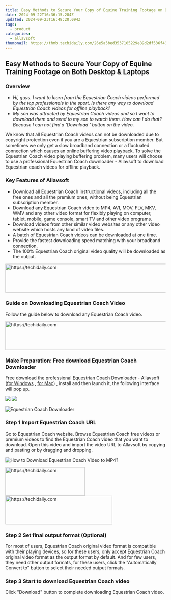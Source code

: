 ```yaml
---
title: Easy Methods to Secure Your Copy of Equine Training Footage on Both Desktop & Laptops
date: 2024-09-22T16:36:15.284Z
updated: 2024-09-23T16:48:20.094Z
tags:
  - product
categories:
  - allavsoft
thumbnail: https://thmb.techidaily.com/26e5a5bed3537105229e89d2df536f43cfadace1d3a287d0f50c6226ff3d146f.png
---
```


## Easy Methods to Secure Your Copy of Equine Training Footage on Both Desktop & Laptops

### Overview

* _Hi, guys. I want to learn from the Equestrian Coach videos performed by the top professionals in the sport. Is there any way to download Equestrian Coach videos for offline playback?_
* _My son was attracted by Equestrian Coach videos and so I want to download them and send to my son to watch them. How can I do that? Because I can not find a 'Download ' button on the video._

We know that all Equestrian Coach videos can not be downloaded due to copyright protection even if you are a Equestrian subscription member. But sometimes we only get a slow broadband connection or a fluctuated connection which causes an online buffering video playback. To solve the Equestrian Coach video playing buffering problem, many users will choose to use a professional Equestrian Coach downloader - Allavsoft to download Equestrian coach videos for offline playback.

### Key Features of Allavsoft

* Download all Equestrian Coach instructional videos, including all the free ones and all the premium ones, without being Equestrian subscription member.
* Download any Equestrian Coach video to MP4, AVI, MOV, FLV, MKV, WMV and any other video format for flexibly playing on computer, tablet, mobile, game console, smart TV and other video programs.
* Download videos from other similar video websites or any other video website which hosts any kind of video files.
* A batch of Equestrian Coach videos can be downloaded at one time.
* Provide the fastest downloading speed matching with your broadband connection.
* The 100% Equestrian Coach original video quality will be downloaded as the output.

<!-- affiliate ads begin -->
<a href="https://appsumo.8odi.net/c/5597632/2105873/7443" target="_top" id="2105873">
  <img src="//a.impactradius-go.com/display-ad/7443-2105873" border="0" alt="https://techidaily.com" width="728" height="90"/>
</a>
<img height="0" width="0" src="https://appsumo.8odi.net/i/5597632/2105873/7443" style="position:absolute;visibility:hidden;" border="0" />
<!-- affiliate ads end -->

### Guide on Downloading Equestrian Coach Video

Follow the guide below to download any Equestrian Coach video.

<!-- affiliate ads begin -->
<a href="https://bluettifr.pxf.io/c/5597632/2145082/17095" target="_top" id="2145082">
  <img src="//a.impactradius-go.com/display-ad/17095-2145082" border="0" alt="https://techidaily.com" width="728" height="90"/>
</a>
<img height="0" width="0" src="https://bluettifr.pxf.io/i/5597632/2145082/17095" style="position:absolute;visibility:hidden;" border="0" />
<!-- affiliate ads end -->

### Make Preparation: Free download Equestrian Coach Downloader

Free download the professional Equestrian Coach Downloader - Allavsoft ([for Windows](https://tools.techidaily.com/allavsoft/products/) , [for Mac](https://tools.techidaily.com/allavsoft/products/)) , install and then launch it, the following interface will pop up.

[![](https://www.allavsoft.com/how-to/../images/how-to/free-download-win.jpg)](https://tools.techidaily.com/allavsoft/products/) [![](https://www.allavsoft.com/how-to/../images/how-to/free-download-mac.jpg)](https://tools.techidaily.com/allavsoft/products/)

![Equestrian Coach Downloader](https://www.allavsoft.com/how-to/../images/allavsoft/screen-shot-600.jpg)

### Step 1 Import Equestrian Coach URL

Go to Equestrian Coach website. Browse Equestrian Coach free videos or premium videos to find the Equestrian Coach video that you want to download. Open this video and import the video URL to Allavsoft by copying and pasting or by dragging and dropping.

![How to Download Equestrian Coach Video to MP4?](https://www.allavsoft.com/how-to/../images/how-to/download-rtmp-video/download-rtmp-video.jpg)

<!-- affiliate ads begin -->
<a href="https://bluettius.sjv.io/c/5597632/2139107/17108" target="_top" id="2139107">
  <img src="//a.impactradius-go.com/display-ad/17108-2139107" border="0" alt="https://techidaily.com" width="250" height="90"/>
</a>
<img height="0" width="0" src="https://bluettius.sjv.io/i/5597632/2139107/17108" style="position:absolute;visibility:hidden;" border="0" />
<!-- affiliate ads end -->

<!-- affiliate ads begin -->
<a href="https://aligracehair.sjv.io/c/5597632/2135402/19272" target="_top" id="2135402">
  <img src="//a.impactradius-go.com/display-ad/19272-2135402" border="0" alt="https://techidaily.com" width="336" height="90"/>
</a>
<img height="0" width="0" src="https://aligracehair.sjv.io/i/5597632/2135402/19272" style="position:absolute;visibility:hidden;" border="0" />
<!-- affiliate ads end -->

### Step 2 Set final output format (Optional)

For most of users, Equestrian Coach original video format is compatible with their playing devices, so for these users, only accept Equestrian Coach original video format as the output format by default. And for few users, they need other output formats, for these users, click the "Automatically Convert to" button to select their needed output formats.

### Step 3 Start to download Equestrian Coach video

Click "Download" button to complete downloading Equestrian Coach video.

<ins class="adsbygoogle"
     style="display:block"
     data-ad-format="autorelaxed"
     data-ad-client="ca-pub-7571918770474297"
     data-ad-slot="1223367746"></ins>

<ins class="adsbygoogle"
     style="display:block"
     data-ad-client="ca-pub-7571918770474297"
     data-ad-slot="8358498916"
     data-ad-format="auto"
     data-full-width-responsive="true"></ins>



